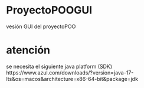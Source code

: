 # ProyectoPOOGUI
vesión GUI del proyectoPOO

<h1>atención</h1>
se necesita el siguiente java platform (SDK)
https://www.azul.com/downloads/?version=java-17-lts&os=macos&architecture=x86-64-bit&package=jdk
